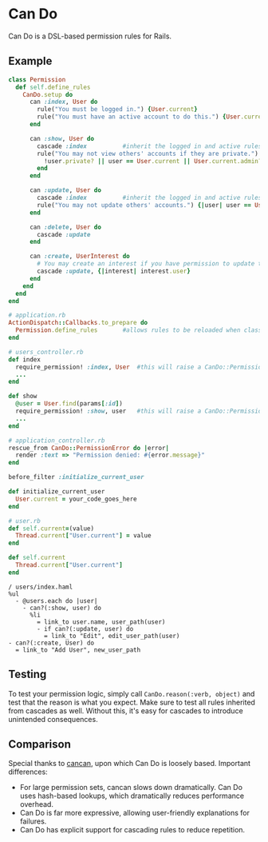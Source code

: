 Can Do
======

Can Do is a DSL-based permission rules for Rails.

Example
-------

```ruby
class Permission
  def self.define_rules
    CanDo.setup do
      can :index, User do
        rule("You must be logged in.") {User.current}
        rule("You must have an active account to do this.") {User.current.active?}
      end

      can :show, User do
        cascade :index          #inherit the logged in and active rules from :index
        rule("You may not view others' accounts if they are private.") do |user|
          !user.private? || user == User.current || User.current.admin?
        end
      end

      can :update, User do
        cascade :index          #inherit the logged in and active rules from :index
        rule("You may not update others' accounts.") {|user| user == User.current || User.current.admin?}
      end

      can :delete, User do
        cascade :update
      end

      can :create, UserInterest do
        # You may create an interest if you have permission to update that user.
        cascade :update, {|interest| interest.user}
      end
    end
  end
end
```

```ruby
# application.rb
ActionDispatch::Callbacks.to_prepare do
  Permission.define_rules       #allows rules to be reloaded when classes are reloaded
end
```

```ruby
# users_controller.rb
def index
  require_permission! :index, User  #this will raise a CanDo::PermissionError if permission is denied
  ...
end

def show
  @user = User.find(params[:id])
  require_permission! :show, user   #this will raise a CanDo::PermissionError if permission is denied
  ...
end
```


```ruby
# application_controller.rb
rescue_from CanDo::PermissionError do |error|
  render :text => "Permission denied: #{error.message}"
end

before_filter :initialize_current_user

def initialize_current_user
  User.current = your_code_goes_here
end
```

```ruby
# user.rb
def self.current=(value)
  Thread.current["User.current"] = value
end

def self.current
  Thread.current["User.current"]
end
```

```haml
/ users/index.haml
%ul
  - @users.each do |user|
    - can?(:show, user) do
      %li
        = link_to user.name, user_path(user)
        - if can?(:update, user) do
          = link_to "Edit", edit_user_path(user)
- can?(:create, User) do
  = link_to "Add User", new_user_path
```

Testing
-------

To test your permission logic, simply call `CanDo.reason(:verb, object)` and test that the reason is what you expect. Make sure to test all rules inherited from cascades as well. Without this, it's easy for cascades to introduce unintended consequences.

Comparison
----------

Special thanks to [cancan][], upon which Can Do is loosely based. Important differences:

- For large permission sets, cancan slows down dramatically. Can Do uses hash-based lookups, which dramatically reduces performance overhead.
- Can Do is far more expressive, allowing user-friendly explanations for failures.
- Can Do has explicit support for cascading rules to reduce repetition.

[cancan]: https://github.com/ryanb/cancan
